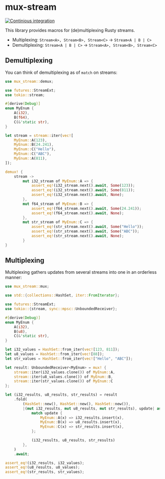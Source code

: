 # mux-stream
[![Continious integration](https://github.com/Hirrolot/mux-stream/workflows/Rust/badge.svg)](https://github.com/Hirrolot/mux-stream/actions)

This library provides macros for (de)multiplexing Rusty streams.

 - Multiplexing: `Stream<A>, Stream<B>, Stream<C>` -> `Stream<A | B | C>`
 - Demultiplexing: `Stream<A | B | C>` -> `Stream<A>, Stream<B>, Stream<C>`

## Demultiplexing

You can think of demultiplexing as of `match` on streams:

```rust
use mux_stream::demux;

use futures::StreamExt;
use tokio::stream;

#[derive(Debug)]
enum MyEnum {
    A(i32),
    B(f64),
    C(&'static str),
}

let stream = stream::iter(vec![
    MyEnum::A(123),
    MyEnum::B(24.241),
    MyEnum::C("Hello"),
    MyEnum::C("ABC"),
    MyEnum::A(811),
]);

demux! {
    stream ->
        mut i32_stream of MyEnum::A => {
            assert_eq!(i32_stream.next().await, Some(123));
            assert_eq!(i32_stream.next().await, Some(811));
            assert_eq!(i32_stream.next().await, None);
        },
        mut f64_stream of MyEnum::B => {
            assert_eq!(f64_stream.next().await, Some(24.241));
            assert_eq!(f64_stream.next().await, None);
        },
        mut str_stream of MyEnum::C => {
            assert_eq!(str_stream.next().await, Some("Hello"));
            assert_eq!(str_stream.next().await, Some("ABC"));
            assert_eq!(str_stream.next().await, None);
        }
}
```

## Multiplexing

Multiplexing gathers updates from several streams into one in an orderless manner:

```rust
use mux_stream::mux;

use std::{collections::HashSet, iter::FromIterator};

use futures::StreamExt;
use tokio::{stream, sync::mpsc::UnboundedReceiver};

#[derive(Debug)]
enum MyEnum {
    A(i32),
    B(u8),
    C(&'static str),
}

let i32_values = HashSet::from_iter(vec![123, 811]);
let u8_values = HashSet::from_iter(vec![88]);
let str_values = HashSet::from_iter(vec!["Hello", "ABC"]);

let result: UnboundedReceiver<MyEnum> = mux! {
    stream::iter(i32_values.clone()) of MyEnum::A,
    stream::iter(u8_values.clone()) of MyEnum::B,
    stream::iter(str_values.clone()) of MyEnum::C
};

let (i32_results, u8_results, str_results) = result
    .fold(
        (HashSet::new(), HashSet::new(), HashSet::new()),
        |(mut i32_results, mut u8_results, mut str_results), update| async move {
            match update {
                MyEnum::A(x) => i32_results.insert(x),
                MyEnum::B(x) => u8_results.insert(x),
                MyEnum::C(x) => str_results.insert(x),
            };

            (i32_results, u8_results, str_results)
        },
    )
    .await;

assert_eq!(i32_results, i32_values);
assert_eq!(u8_results, u8_values);
assert_eq!(str_results, str_values);
```
